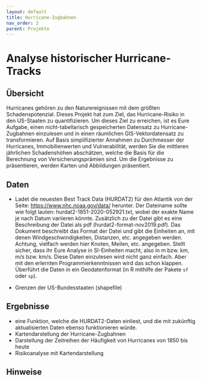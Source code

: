 ```yaml
---
layout: default
title: Hurricane-Zugbahnen
nav_order: 2
parent: Projekte
---
```


# Analyse historischer Hurricane-Tracks

## Übersicht

Hurricanes gehören zu den Naturereignissen mit dem größten Schadenspotenzial. Dieses Projekt hat zum Ziel, das Hurricane-Risiko in den US-Staaten zu quantifizieren. Um dieses Ziel zu erreichen, ist es Eure Aufgabe, einen nicht-tabellarisch gespeicherten Datensatz zu Hurricane-Zugbahnen einzulesen und in einen räumlichen GIS-Vektordatensatz zu transformieren. Auf Basis simplifizierter Annahmen zu Durchmesser der Hurricanes, Immobilienwerten und Vulnerabilität, werden Sie die mittleren jährlichen Schadenshöhen abschätzen, welche die Basis für die Berechnung von Versicherungsprämien sind. Um die Ergebnisse zu präsentieren, werden Karten und Abbildungen präsentiert. 

## Daten

- Ladet die neuesten Best Track Data (HURDAT2) für den Atlantik von der Seite: https://www.nhc.noaa.gov/data/ herunter. Der Dateiname sollte wie folgt lauten: hurdat2-1851-2020-052921.txt, wobei der exakte Name je nach Datum variieren könnte. Zusätzlich zu der Datei gibt es eine Beschreibung der Datei als pdf (hurdat2-format-nov2019.pdf). Das Dokument beschreibt das Format der Datei und gibt die Einheiten an, mit denen Windgeschwindigkeiten, Distanzen, etc. angegeben werden. Achtung, vielfach werden hier Knoten, Meilen, etc. angegeben. Stellt sicher, dass ihr Eure Analyse in SI-Einheiten macht, also in m bzw. km, m/s bzw. km/s. Diese Daten einzulesen wird nicht ganz einfach. Aber mit den erlernten Programmierkenntnissen wird das schon klappen. Überführt die Daten in ein Geodatenformat (in R mithilfe der Pakete `sf` oder `sp`).

- Grenzen der US-Bundesstaaten (shapefile)

## Ergebnisse

- eine Funktion, welche die HURDAT2-Daten einliest, und die mit zukünftig aktualisierten Daten ebenso funktionieren würde.
- Kartendarstellung der Hurricane-Zugbahnen
- Darstellung der Zeitreihen der Häufigkeit von Hurricanes von 1850 bis heute
- Risikoanalyse mit Kartendarstellung

## Hinweise

